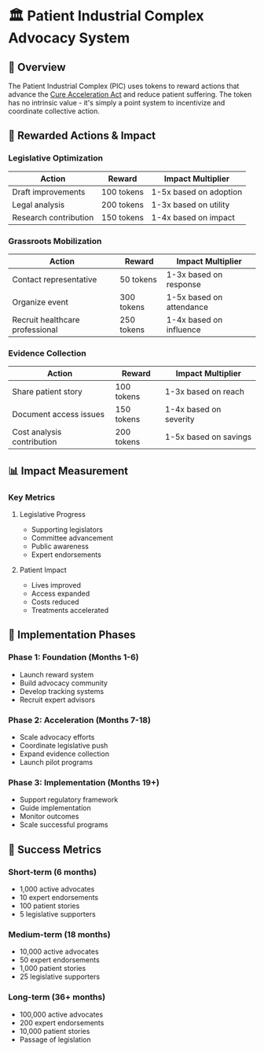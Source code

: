 # 🏛️ Patient Industrial Complex Advocacy System

## 📜 Overview

The Patient Industrial Complex (PIC) uses tokens to reward actions that advance
the [Cure Acceleration Act](https://wishonia.love/dfda/right-to-trial-act) and reduce patient suffering. The token has no
intrinsic value - it's simply a point system to incentivize and coordinate collective action.

## 🎁 Rewarded Actions & Impact

### Legislative Optimization

| Action                | Reward     | Impact Multiplier      |
|-----------------------|------------|------------------------|
| Draft improvements    | 100 tokens | 1-5x based on adoption |
| Legal analysis        | 200 tokens | 1-3x based on utility  |
| Research contribution | 150 tokens | 1-4x based on impact   |

### Grassroots Mobilization

| Action                          | Reward     | Impact Multiplier        |
|---------------------------------|------------|--------------------------|
| Contact representative          | 50 tokens  | 1-3x based on response   |
| Organize event                  | 300 tokens | 1-5x based on attendance |
| Recruit healthcare professional | 250 tokens | 1-4x based on influence  |

### Evidence Collection

| Action                     | Reward     | Impact Multiplier      |
|----------------------------|------------|------------------------|
| Share patient story        | 100 tokens | 1-3x based on reach    |
| Document access issues     | 150 tokens | 1-4x based on severity |
| Cost analysis contribution | 200 tokens | 1-5x based on savings  |

## 📊 Impact Measurement

### Key Metrics

1. Legislative Progress
    - Supporting legislators
    - Committee advancement
    - Public awareness
    - Expert endorsements

2. Patient Impact
    - Lives improved
    - Access expanded
    - Costs reduced
    - Treatments accelerated

## 🚀 Implementation Phases

### Phase 1: Foundation (Months 1-6)

- Launch reward system
- Build advocacy community
- Develop tracking systems
- Recruit expert advisors

### Phase 2: Acceleration (Months 7-18)

- Scale advocacy efforts
- Coordinate legislative push
- Expand evidence collection
- Launch pilot programs

### Phase 3: Implementation (Months 19+)

- Support regulatory framework
- Guide implementation
- Monitor outcomes
- Scale successful programs

## 🔄 Success Metrics

### Short-term (6 months)

- 1,000 active advocates
- 10 expert endorsements
- 100 patient stories
- 5 legislative supporters

### Medium-term (18 months)

- 10,000 active advocates
- 50 expert endorsements
- 1,000 patient stories
- 25 legislative supporters

### Long-term (36+ months)

- 100,000 active advocates
- 200 expert endorsements
- 10,000 patient stories
- Passage of legislation
